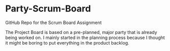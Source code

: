 # Party-Scrum-Board
GitHub Repo for the Scrum Board Assignment

The Project Board is based on a pre-planned, major party that is already being worked on.
I mainly started in the planning process because I thought it might be boring to put everything in the product backlog.
